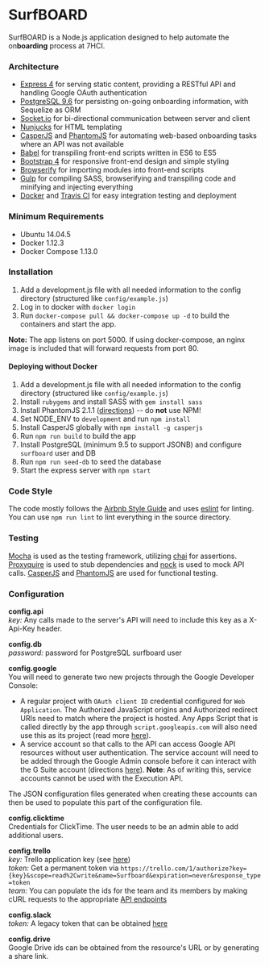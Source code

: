 # SurfBOARD

SurfBOARD is a Node.js application designed to help automate the on**boarding** process at 7HCI. 

### Architecture
- [Express 4](https://expressjs.com) for serving static content, providing a RESTful API and handling Google OAuth authentication
- [PostgreSQL 9.6](https://www.postgresql.org/docs/9.6) for persisting on-going onboarding information, with Sequelize as ORM
- [Socket.io](https://socket.io/) for bi-directional communication between server and client
- [Nunjucks](https://mozilla.github.io/nunjucks) for HTML templating
- [CasperJS](http://docs.casperjs.org) and [PhantomJS](http://phantomjs.org) for automating web-based onboarding tasks where an API was not available
- [Babel](https://babeljs.io) for transpiling front-end scripts written in ES6 to ES5
- [Bootstrap 4](https://getbootstrap.com) for responsive front-end design and simple styling
- [Browserify](http://browserify.org) for importing modules into front-end scripts
- [Gulp](http://gulpjs.com) for compiling SASS, browserifying and transpiling code and minifying and injecting everything
- [Docker](https://www.docker.com) and [Travis CI](https://travis-ci.org) for easy integration testing and deployment

### Minimum Requirements
- Ubuntu 14.04.5
- Docker 1.12.3
- Docker Compose 1.13.0

### Installation
1. Add a development.js file with all needed information to the config directory (structured like `config/example.js`)
2. Log in to docker with `docker login`
3. Run `docker-compose pull && docker-compose up -d` to build the containers and start the app.

**Note:** The app listens on port 5000. If using docker-compose, an nginx image is included that
will forward requests from port 80.

#### Deploying without Docker
1. Add a development.js file with all needed information to the config directory (structured like `config/example.js`)
2. Install `rubygems` and install SASS with `gem install sass`
3. Install PhantomJS 2.1.1 ([directions](http://phantomjs.org/download.html)) -- do **not** use NPM!
4. Set NODE_ENV to `development` and run `npm install`
5. Install CasperJS globally with `npm install -g casperjs`
6. Run `npm run build` to build the app
7. Install PostgreSQL (minimum 9.5 to support JSONB) and configure `surfboard` user and DB
8. Run `npm run seed-db` to seed the database
9. Start the express server with `npm start`

### Code Style
The code mostly follows the [Airbnb Style Guide](https://github.com/airbnb/javascript) and uses
[eslint](http://eslint.org) for linting. You can use `npm run lint` to lint everything in the
source directory.

### Testing
[Mocha](https://mochajs.org) is used as the testing framework, utilizing
[chai](http://chaijs.com/api/bdd) for assertions. [Proxyquire](https://github.com/thlorenz/proxyquire)
is used to stub dependencies and [nock](https://github.com/node-nock/nock) is used to mock API calls.
[CasperJS](http://docs.casperjs.org) and [PhantomJS](http://phantomjs.org) are used for functional testing.

### Configuration
**config.api**  
*key:* Any calls made to the server's API will need to include this key as a X-Api-Key header.  

**config.db**  
*password:* password for PostgreSQL surfboard user  

**config.google**  
You will need to generate two new projects through the Google Developer Console:
- A regular project with `OAuth client ID` credential configured for `Web Application`. The
Authorized JavaScript origins and Authorized redirect URIs need to match where the project is hosted.
Any Apps Script that is called directly by the app through `script.googleapis.com` will also need
use this as its project (read more [here](https://developers.google.com/apps-script/guides/rest/api)).
- A service account so that calls to the API can access Google API resources without user 
authentication. The service account will need to be added through the Google Admin console before it
can interact with the G Suite account (directions 
[here](https://developers.google.com/identity/protocols/OAuth2ServiceAccount#delegatingauthority)). 
**Note**: As of writing this, service accounts cannot be used with the Execution API.

The JSON configuration files generated when creating these accounts can then be used to populate this
part of the configuration file.  

**config.clicktime**  
Credentials for ClickTime. The user needs to be an admin able to add additional users.  

**config.trello**  
*key:* Trello application key (see [here](https://trello.com/app-key))  
*token:* Get a permanent token via `https://trello.com/1/authorize?key={key}&scope=read%2Cwrite&name=Surfboard&expiration=never&response_type=token`  
*team:* You can populate the ids for the team and its members by making cURL requests to 
the appropriate [API endpoints](https://developers.trello.com/advanced-reference)  

**config.slack**  
*token:* A legacy token that can be obtained [here](https://api.slack.com/custom-integrations/legacy-tokens)  

**config.drive**  
Google Drive ids can be obtained from the resource's URL or by generating a share link.